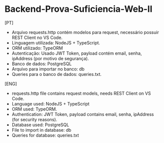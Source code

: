 # Backend-Prova-Suficiencia-Web-II

[PT]
- Arquivo requests.http contém modelos para request, necessário possuir REST Client no VS Code.
- Linguagem utilizada: NodeJS + TypeScript.
- ORM utilizado: TypeORM
- Autenticação: Usado JWT Token, payload contém email, senha, ipAddress (por motivo de segurança).
- Banco de dados: PostgreSQL
- Arquivo para importar no banco: db
- Queries para o banco de dados: queries.txt.

[ENG]
- requests.http file contains request models, needs REST Client on VS Code.
- Language used: NodeJS + TypeScript
- ORM used: TypeORM.
- Authentication: JWT Token, payload contains email, senha, ipAddress (for security reasons).
- Database used: PostgreSQL
- File to import in database: db
- Queries for database: queries.txt
